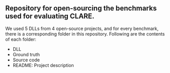 ## Repository for open-sourcing the benchmarks used for evaluating CLARE. 
We used 5 DLLs from 4 open-source projects, and for every benchmark, there is a corresponding folder in this repository. Following are the contents of each folder:
 - DLL
 - Ground truth
 - Source code
 - README: Project description
